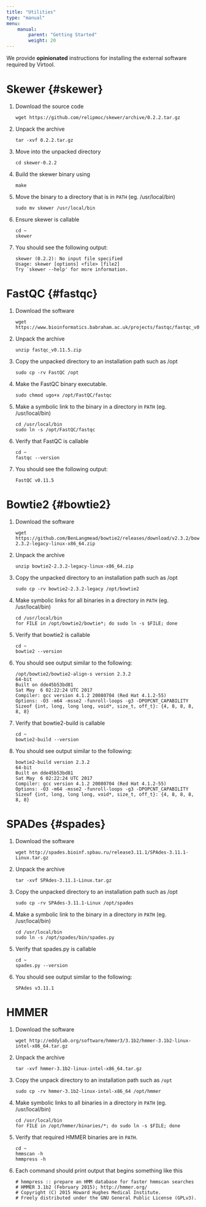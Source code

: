 ```yaml
---
title: "Utilities"
type: "manual"
menu:
    manual:
        parent: "Getting Started"
        weight: 20
---
```


We provide **opinionated** instructions for installing the external software required by Virtool.

# Skewer {#skewer}

1. Download the source code
   ```term
   wget https://github.com/relipmoc/skewer/archive/0.2.2.tar.gz
   ```

2. Unpack the archive
   ```term
   tar -xvf 0.2.2.tar.gz
   ```

3. Move into the unpacked directory
   ```term
   cd skewer-0.2.2
   ```

4. Build the skewer binary using
   ```term
   make
   ```

5. Move the binary to a directory that is in `PATH` \(eg. /usr/local/bin\)
   ```term
   sudo mv skewer /usr/local/bin
   ```

6. Ensure skewer is callable
   ```term
   cd ~
   skewer
   ```

7. You should see the following output:   
   ```term
   skewer (0.2.2): No input file specified   
   Usage: skewer [options] <file> [file2]
   Try `skewer --help' for more information.
   ```
   
# FastQC {#fastqc}

1. Download the software
   ```term
   wget https://www.bioinformatics.babraham.ac.uk/projects/fastqc/fastqc_v0.11.5.zip
   ```

2. Unpack the archive
   ```term
   unzip fastqc_v0.11.5.zip
   ```

3. Copy the unpacked directory to an installation path such as /opt
   ```term
   sudo cp -rv FastQC /opt
   ```

4. Make the FastQC binary executable.
   ```term
   sudo chmod ugo+x /opt/FastQC/fastqc
   ```

5. Make a symbolic link to the binary in a directory in `PATH` \(eg. /usr/local/bin\)
   ```term
   cd /usr/local/bin
   sudo ln -s /opt/FastQC/fastqc
   ```

6. Verify that FastQC is callable
   ```term
   cd ~
   fastqc --version
   ```

7. You should see the following output:
   ```term
   FastQC v0.11.5
   ```

# Bowtie2 {#bowtie2}

1. Download the software
   ```term
   wget https://github.com/BenLangmead/bowtie2/releases/download/v2.3.2/bowtie2-2.3.2-legacy-linux-x86_64.zip
   ```

2. Unpack the archive
   ```term
   unzip bowtie2-2.3.2-legacy-linux-x86_64.zip
   ```

3. Copy the unpacked directory to an installation path such as /opt
   ```term
   sudo cp -rv bowtie2-2.3.2-legacy /opt/bowtie2
   ```

4. Make symbolic links for all binaries in a directory in `PATH` \(eg. /usr/local/bin\)
   ```term
   cd /usr/local/bin
   for FILE in /opt/bowtie2/bowtie*; do sudo ln -s $FILE; done
   ```

5. Verify that bowtie2 is callable
   ```term
   cd ~
   bowtie2 --version
   ```

6. You should see output similar to the following:
   ```term
   /opt/bowtie2/bowtie2-align-s version 2.3.2
   64-bit
   Built on dde45b53bd81
   Sat May  6 02:22:24 UTC 2017
   Compiler: gcc version 4.1.2 20080704 (Red Hat 4.1.2-55)
   Options: -O3 -m64 -msse2 -funroll-loops -g3 -DPOPCNT_CAPABILITY
   Sizeof {int, long, long long, void*, size_t, off_t}: {4, 8, 8, 8, 8, 8}
   ```

7. Verify that bowtie2-build is callable
   ```term
   cd ~
   bowtie2-build --version
   ```

8. You should see output similar to the following:
   ```term
   bowtie2-build version 2.3.2
   64-bit
   Built on dde45b53bd81
   Sat May  6 02:22:24 UTC 2017
   Compiler: gcc version 4.1.2 20080704 (Red Hat 4.1.2-55)
   Options: -O3 -m64 -msse2 -funroll-loops -g3 -DPOPCNT_CAPABILITY
   Sizeof {int, long, long long, void*, size_t, off_t}: {4, 8, 8, 8, 8, 8}
   ```

# SPADes {#spades}

1. Download the software
   ```term
   wget http://spades.bioinf.spbau.ru/release3.11.1/SPAdes-3.11.1-Linux.tar.gz
   ```

2. Unpack the archive
   ```term
   tar -xvf SPAdes-3.11.1-Linux.tar.gz
   ```

3. Copy the unpacked directory to an installation path such as /opt
   ```term
   sudo cp -rv SPAdes-3.11.1-Linux /opt/spades
   ```

4. Make a symbolic link to the binary in a directory in `PATH` \(eg. /usr/local/bin\)
   ```term
   cd /usr/local/bin
   sudo ln -s /opt/spades/bin/spades.py
   ```

5. Verify that spades.py is callable
   ```term
   cd ~
   spades.py --version
   ```

6. You should see output similar to the following:
   ```term
   SPAdes v3.11.1
   ```

# HMMER

1. Download the software
   ```term
   wget http://eddylab.org/software/hmmer3/3.1b2/hmmer-3.1b2-linux-intel-x86_64.tar.gz
   ```

2. Unpack the archive
   ```term
   tar -xvf hmmer-3.1b2-linux-intel-x86_64.tar.gz
   ```

3. Copy the unpack directory to an installation path such as `/opt`
   ```term
   sudo cp -rv hmmer-3.1b2-linux-intel-x86_64 /opt/hmmer
   ```

4. Make symbolic links to all binaries in a directory in `PATH` \(eg. /usr/local/bin\)
   ```term
   cd /usr/local/bin
   for FILE in /opt/hmmer/binaries/*; do sudo ln -s $FILE; done
   ```

5. Verify that required HMMER binaries are in `PATH`.
   ```term
   cd ~
   hmmscan -h
   hmmpress -h
   ```

6. Each command should print output that begins something like this
   ```term
   # hmmpress :: prepare an HMM database for faster hmmscan searches
   # HMMER 3.1b2 (February 2015); http://hmmer.org/
   # Copyright (C) 2015 Howard Hughes Medical Institute.
   # Freely distributed under the GNU General Public License (GPLv3).
   ```
